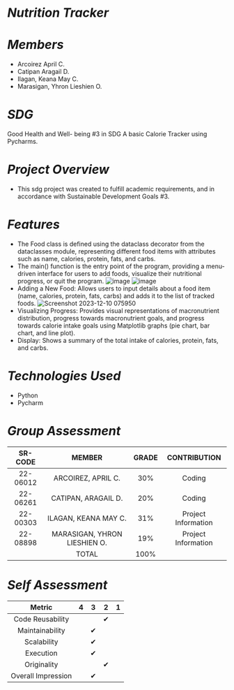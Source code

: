 # *Nutrition Tracker*

# *Members*
* Arcoirez April C.
* Catipan Aragail D.
* Ilagan, Keana May C.
* Marasigan, Yhron Lieshien O.

# *SDG*
Good Health and Well- being #3 in SDG A basic Calorie Tracker using Pycharms.

# *Project Overview* 
* This sdg project was created to fulfill academic requirements, and in accordance with Sustainable Development Goals #3. 

# *Features*
* The Food class is defined using the dataclass decorator from the dataclasses module, representing different food items with attributes such as name, calories, protein, fats, and carbs.
* The main() function is the entry point of the program, providing a menu-driven interface for users to add foods, visualize their nutritional progress, or quit the program.
![image](https://github.com/KeanaMay/Nutrition-Tracker/assets/153400825/195828bd-1092-4353-a963-199fd16b62ef)
![image](https://github.com/KeanaMay/Nutrition-Tracker/assets/153400825/33ecc730-6597-42dc-9172-b0d943558e32)
* Adding a New Food: Allows users to input details about a food item (name, calories, protein, fats, carbs) and adds it to the list of tracked foods.
![Screenshot 2023-12-10 075950](https://github.com/KeanaMay/Package/assets/153400825/5ba6ae33-159e-41b5-a69b-0e7e75dc88ac)
* Visualizing Progress: Provides visual representations of macronutrient distribution, progress towards macronutrient goals, and progress towards calorie intake goals using Matplotlib graphs (pie chart, bar chart, and line plot).
* Display: Shows a summary of the total intake of calories, protein, fats, and carbs.

# *Technologies Used* 
* Python 
* Pycharm

# *Group Assessment*
|  SR-CODE |       MEMBER      | GRADE |   CONTRIBUTION  |
|:--------:|:-----------------:|:-----:|:---------------:|
| 22-06012 | ARCOIREZ, APRIL C.   | 30%   | Coding |
| 22-06261 |CATIPAN, ARAGAIL D. | 20%   | Coding  |
| 22-00303 | ILAGAN, KEANA MAY C.| 31%   | Project Information |
| 22-08898 | MARASIGAN, YHRON LIESHIEN O. | 19%   | Project Information  |
|          | TOTAL             | 100%  |                 |

# *Self Assessment*
|       Metric       | 4 | 3 | 2 | 1 |
|:------------------:|:-:|:-:|:-:|:-:|
| Code Reusability   |   |   | ✔ |   |
| Maintainability    |   | ✔ |   |   |
| Scalability        |   | ✔ |   |   |
| Execution          |   | ✔|   |   |
| Originality        |   |   | ✔ |   |
| Overall Impression |   | ✔ |   |   |
